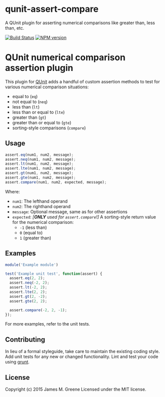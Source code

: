 # qunit-assert-compare
A QUnit plugin for asserting numerical comparisons like greater than, less than, etc.

[![Build Status](https://travis-ci.org/JamesMGreene/qunit-assert-canvas.png)](https://travis-ci.org/JamesMGreene/qunit-assert-canvas) [![NPM version](https://badge.fury.io/js/qunit-assert-canvas.png)](https://www.npmjs.com/package/qunit-assert-canvas)

# QUnit numerical comparison assertion plugin

This plugin for [QUnit](https://github.com/jquery/qunit) adds a handful of custom assertion methods
to test for various numerical comparison situations:
 - equal to (`eq`)
 - not equal to (`neq`)
 - less than (`lt`)
 - less than or equal to (`lte`)
 - greater than (`gt`)
 - greater than or equal to (`gte`)
 - sorting-style comparisons (`compare`)


## Usage

```js
assert.eq(num1, num2, message);
assert.neq(num1, num2, message);
assert.lt(num1, num2, message);
assert.lte(num1, num2, message);
assert.gt(num1, num2, message);
assert.gte(num1, num2, message);
assert.compare(num1, num2, expected, message);
```

Where:
 - `num1`: The lefthand operand
 - `num2`: The righthand operand
 - `message`: Optional message, same as for other assertions
 - `expected`: _[**ONLY** used for `assert.compare`!]_ A sorting-style return value for the numerical comparison:
      - `-1` (less than)
      - `0` (equal to)
      - `1` (greater than)


## Examples

```js
module('Example module')

test('Example unit test', function(assert) {
  assert.eq(2, 2);
  assert.neq(-2, 2);
  assert.lt(-2, 2);
  assert.lte(2, 2);
  assert.gt(2, -2);
  assert.gte(2, 2);

  assert.compare(-2, 2, -1);
});
```

For more examples, refer to the unit tests.


## Contributing
In lieu of a formal styleguide, take care to maintain the existing coding style. Add unit tests for any new or changed functionality. Lint and test your code using [grunt](http://gruntjs.com/).


## License
Copyright (c) 2015 James M. Greene
Licensed under the MIT license.

